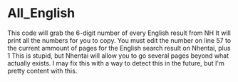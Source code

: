 # All_English
This code will grab the 6-digit number of every English result from NH
It will print all the numbers for you to copy.
You must edit the number on line 57 to the current ammount of pages for the English search result on Nhentai, plus 1
This is stupid, but Nhentai will allow you to go several pages beyond what actually exists. I may fix this with a way to detect this in the future, but I'm pretty content with this.
